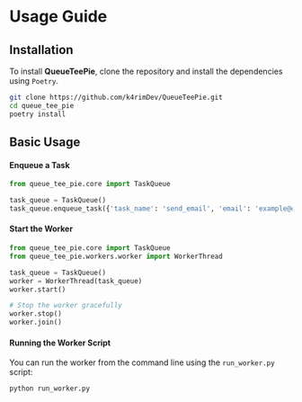 # Usage Guide

## Installation

To install **QueueTeePie**, clone the repository and install the dependencies using `Poetry`.

```bash
git clone https://github.com/k4rimDev/QueueTeePie.git
cd queue_tee_pie
poetry install
```

## Basic Usage

#### Enqueue a Task

```py
from queue_tee_pie.core import TaskQueue

task_queue = TaskQueue()
task_queue.enqueue_task({'task_name': 'send_email', 'email': 'example@example.com'})
```

#### Start the Worker

```py
from queue_tee_pie.core import TaskQueue
from queue_tee_pie.workers.worker import WorkerThread

task_queue = TaskQueue()
worker = WorkerThread(task_queue)
worker.start()

# Stop the worker gracefully
worker.stop()
worker.join()
```

#### Running the Worker Script

You can run the worker from the command line using the `run_worker.py` script:

```sh
python run_worker.py
```
